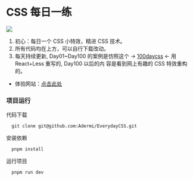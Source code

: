 # CSS 每日一练

![](https://img-blog.csdnimg.cn/6f8be73cf0d1448c91dbe246e56838e6.gif#pic_center)

1. 初心：每日一个 CSS 小特效，精进 CSS 技术。
2. 所有代码均在上方，可以自行下载改动。
3. 每天持续更新, Day01~Day100 的案例是仿照这个 ->
   [100daycss](https://100dayscss.com/) <- 用 React+Less 重写的, Day100 以后的内
   容是看到网上有趣的 CSS 特效重构的。

- 体验网站：[点击此处](http://100daycss.xyb.cool)

### 项目运行

代码下载

```shell
  git clone git@github.com:Adermi/EverydayCSS.git
```

安装依赖

```shell
  pnpm install
```

运行项目

```shell
  pnpm run dev
```

